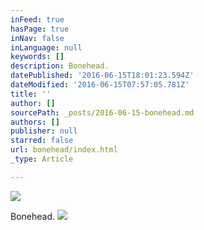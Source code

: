 ```yaml
---
inFeed: true
hasPage: true
inNav: false
inLanguage: null
keywords: []
description: Bonehead.
datePublished: '2016-06-15T18:01:23.594Z'
dateModified: '2016-06-15T07:57:05.781Z'
title: ''
author: []
sourcePath: _posts/2016-06-15-bonehead.md
authors: []
publisher: null
starred: false
url: bonehead/index.html
_type: Article

---
```

![](https://the-grid-user-content.s3-us-west-2.amazonaws.com/5068a230-a716-4743-b66d-4653b685a477.jpg)

Bonehead.
![](https://the-grid-user-content.s3-us-west-2.amazonaws.com/fad3ffce-a5c4-4939-a6bd-118e8a618b95.jpg)